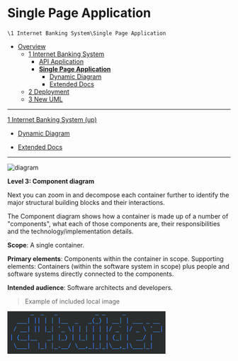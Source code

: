 # Single Page Application

`\1 Internet Banking System\Single Page Application`

* [Overview](/docs/README.md)
  * [1 Internet Banking System](/docs/1%20Internet%20Banking%20System/README.md)
    * [API Application](/docs/1%20Internet%20Banking%20System/API%20Application/README.md)
    * [**Single Page Application**](/docs/1%20Internet%20Banking%20System/Single%20Page%20Application/README.md)
      * [Dynamic Diagram](/docs/1%20Internet%20Banking%20System/Single%20Page%20Application/Dynamic%20Diagram/README.md)
      * [Extended Docs](/docs/1%20Internet%20Banking%20System/Single%20Page%20Application/Extended%20Docs/README.md)
  * [2 Deployment](/docs/2%20Deployment/README.md)
  * [3 New UML](/docs/3%20New%20UML/README.md)

---

[1 Internet Banking System (up)](/docs/1%20Internet%20Banking%20System/README.md)

- [Dynamic Diagram](/docs/1%20Internet%20Banking%20System/Single%20Page%20Application/Dynamic%20Diagram/README.md)

- [Extended Docs](/docs/1%20Internet%20Banking%20System/Single%20Page%20Application/Extended%20Docs/README.md)

---

![diagram](https://www.plantuml.com/plantuml/svg/0/TLB1Rjim3BqRy3zmEIL05rzssYxDt6BfaBP1ucpeAM1iDbQdI88a9nk6_Vj8EKrRPCl1aSX7yhr7NOQ8FdOxdMVlbAbrrn2qCRhmiIWy7iPR5TjkqmNojJMHJ1pNTbTWunMQlUvSLvGVtiyrchYwdHKQ8uN8eNLfTyuQmRlKFCzcauVxLRN-VbDDrxFhBzTtLyEHn4lkYygG7w9J5p2Op6zWufnMDKPbpO13JxX7GDF0qdbbjd3xhPJm5Mcr9nyWjWIi8weQZYmJMiAAhzvGX0sQ7r8R-AC976u9y6NCUF2MpFgpxKo3_jSmEEHPoxviBcMlsOtWTvu1_qw2XzvsaT5SjEXFmdL1M4UG57cvJvcW9Wz1Aw4R5Fj-B1GcRpk6Q3s9O8m8IxdqBPlkfnmgrbappgC6ktaY7jHQtOXQiU2LokGIdG_GTgiCTvh9FpnQltlXN6eCuNbC0YRppfiuRn-L5fxp_fJS-a-ZvF-X9K-98_VTKiFR0dbgKAE1lQ93MYCrYWMfK32Q4SBkw7sU_P6bBKZtM-eVq2fG6lDrUNzNJAjglkntAx2Zq6T34tJqgS-TzlRFx4dTMJRFBiaqwPN_1G00)

**Level 3: Component diagram**

Next you can zoom in and decompose each container further to identify the major structural building blocks and their interactions.

The Component diagram shows how a container is made up of a number of "components", what each of those components are, their responsibilities and the technology/implementation details.

**Scope**: A single container.

**Primary elements**: Components within the container in scope.
Supporting elements: Containers (within the software system in scope) plus people and software systems directly connected to the components.

**Intended audience**: Software architects and developers.

> Example of included local image

![](2020-01-10-16-21-41.png)